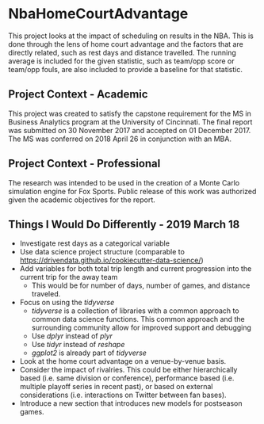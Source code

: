 # NbaHomeCourtAdvantage
This project looks at the impact of scheduling on results in the NBA. This is done through the lens of home court advantage and the factors that are directly related, such as rest days and distance travelled. The running average is included for the given statistic, such as team/opp score or team/opp fouls, are also included to provide a baseline for that statistic.

## Project Context - Academic
This project was created to satisfy the capstone requirement for the MS in Business Analytics program at the University of Cincinnati. The final report was submitted on 30 November 2017 and accepted on 01 December 2017. The MS was conferred on 2018 April 26 in conjunction with an MBA.

## Project Context - Professional
The research was intended to be used in the creation of a Monte Carlo simulation engine for Fox Sports. Public release of this work was authorized given the academic objectives for the report.

## Things I Would Do Differently - 2019 March 18
* Investigate rest days as a categorical variable
* Use data science project structure (comparable to https://drivendata.github.io/cookiecutter-data-science/)
* Add variables for both total trip length and current progression into the current trip for the away team
  + This would be for number of days, number of games, and distance traveled.
* Focus on using the _tidyverse_
  + _tidyverse_ is a collection of libraries with a common approach to common data science functions. This common approach and the surrounding community allow for improved support and debugging
  + Use _dplyr_ instead of _plyr_
  + Use _tidyr_ instead of _reshape_
  + _ggplot2_ is already part of _tidyverse_
* Look at the home court advantage on a venue-by-venue basis.
* Consider the impact of rivalries. This could be either hierarchically based (i.e. same division or conference), performance based (i.e. multiple playoff series in recent past), or based on external considerations (i.e. interactions on Twitter between fan bases).
* Introduce a new section that introduces new models for postseason games.
